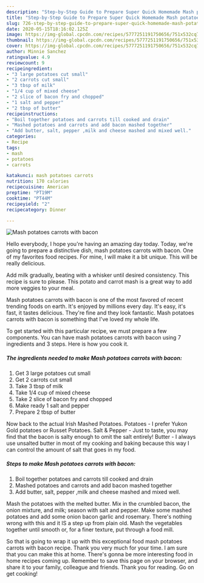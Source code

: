 ```yaml
---
description: "Step-by-Step Guide to Prepare Super Quick Homemade Mash potatoes carrots with bacon"
title: "Step-by-Step Guide to Prepare Super Quick Homemade Mash potatoes carrots with bacon"
slug: 726-step-by-step-guide-to-prepare-super-quick-homemade-mash-potatoes-carrots-with-bacon
date: 2020-05-15T18:16:02.125Z
image: https://img-global.cpcdn.com/recipes/5777251191750656/751x532cq70/mash-potatoes-carrots-with-bacon-recipe-main-photo.jpg
thumbnail: https://img-global.cpcdn.com/recipes/5777251191750656/751x532cq70/mash-potatoes-carrots-with-bacon-recipe-main-photo.jpg
cover: https://img-global.cpcdn.com/recipes/5777251191750656/751x532cq70/mash-potatoes-carrots-with-bacon-recipe-main-photo.jpg
author: Minnie Sanchez
ratingvalue: 4.9
reviewcount: 9
recipeingredient:
- "3 large potatoes cut small"
- "2 carrots cut small"
- "3 tbsp of milk"
- "1/4 cup of mixed cheese"
- "2 slice of bacon fry and chopped"
- "1 salt and pepper"
- "2 tbsp of butter"
recipeinstructions:
- "Boil together potatoes and carrots till cooked and drain"
- "Mashed potatoes and carrots and add bacon mashed together"
- "Add butter, salt, pepper ,milk and cheese mashed and mixed well."
categories:
- Recipe
tags:
- mash
- potatoes
- carrots

katakunci: mash potatoes carrots 
nutrition: 170 calories
recipecuisine: American
preptime: "PT19M"
cooktime: "PT44M"
recipeyield: "2"
recipecategory: Dinner

---
```



![Mash potatoes carrots with bacon](https://img-global.cpcdn.com/recipes/5777251191750656/751x532cq70/mash-potatoes-carrots-with-bacon-recipe-main-photo.jpg)

Hello everybody, I hope you're having an amazing day today. Today, we're going to prepare a distinctive dish, mash potatoes carrots with bacon. One of my favorites food recipes. For mine, I will make it a bit unique. This will be really delicious.

Add milk gradually, beating with a whisker until desired consistency. This recipe is sure to please. This potato and carrot mash is a great way to add more veggies to your meal.

Mash potatoes carrots with bacon is one of the most favored of recent trending foods on earth. It's enjoyed by millions every day. It's easy, it's fast, it tastes delicious. They're fine and they look fantastic. Mash potatoes carrots with bacon is something that I've loved my whole life.


To get started with this particular recipe, we must prepare a few components. You can have mash potatoes carrots with bacon using 7 ingredients and 3 steps. Here is how you cook it.

<!--inarticleads1-->

##### The ingredients needed to make Mash potatoes carrots with bacon:

1. Get 3 large potatoes cut small
1. Get 2 carrots cut small
1. Take 3 tbsp of milk
1. Take 1/4 cup of mixed cheese
1. Take 2 slice of bacon fry and chopped
1. Make ready 1 salt and pepper
1. Prepare 2 tbsp of butter


Now back to the actual Irish Mashed Potatoes. Potatoes - I prefer Yukon Gold potatoes or Russet Potatoes. Salt &amp; Pepper - Just to taste, you may find that the bacon is salty enough to omit the salt entirely! Butter - I always use unsalted butter in most of my cooking and baking because this way I can control the amount of salt that goes in my food. 

<!--inarticleads2-->

##### Steps to make Mash potatoes carrots with bacon:

1. Boil together potatoes and carrots till cooked and drain
1. Mashed potatoes and carrots and add bacon mashed together
1. Add butter, salt, pepper ,milk and cheese mashed and mixed well.


Mash the potatoes with the melted butter. Mix in the crumbled bacon, the onion mixture, and milk; season with salt and pepper. Make some mashed potatoes and add some onion bacon garlic and rosemary. There&#39;s nothing wrong with this and it IS a step up from plain old. Mash the vegetables together until smooth or, for a finer texture, put through a food mill. 

So that is going to wrap it up with this exceptional food mash potatoes carrots with bacon recipe. Thank you very much for your time. I am sure that you can make this at home. There's gonna be more interesting food in home recipes coming up. Remember to save this page on your browser, and share it to your family, colleague and friends. Thank you for reading. Go on get cooking!
